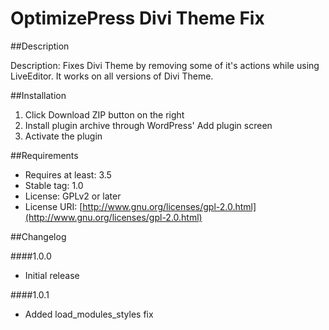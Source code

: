 # OptimizePress Divi Theme Fix

##Description

Description: Fixes Divi Theme by removing some of it's actions while using LiveEditor. It works on all versions of Divi Theme.

##Installation

1. Click Download ZIP button on the right
2. Install plugin archive through WordPress' Add plugin screen
3. Activate the plugin

##Requirements
* Requires at least: 3.5
* Stable tag: 1.0
* License: GPLv2 or later
* License URI: [http://www.gnu.org/licenses/gpl-2.0.html](http://www.gnu.org/licenses/gpl-2.0.html)


##Changelog

####1.0.0
* Initial release

####1.0.1
* Added load_modules_styles fix